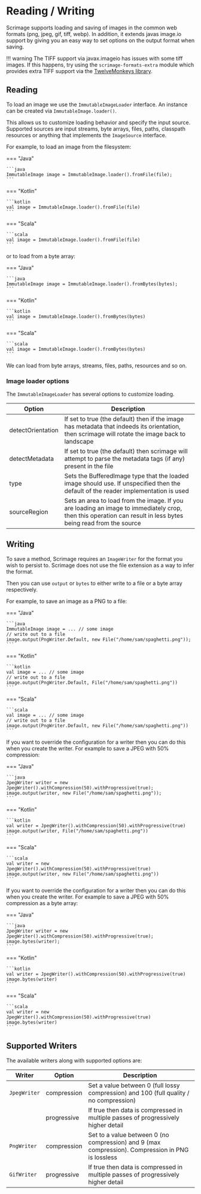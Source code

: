 Reading / Writing
=================

Scrimage supports loading and saving of images in the common web formats (png, jpeg, gif, tiff, webp).
In addition, it extends javas image.io support by giving you an easy way to set options on the output format when saving.


!!! warning
    The TIFF support via javax.imageio has issues with some tiff images.
    If this happens, try using the `scrimage-formats-extra` module which provides extra TIFF support via the [TwelveMonkeys library](https://github.com/haraldk/TwelveMonkeys).


## Reading

To load an image we use the `ImmutableImageLoader` interface.
An instance can be created via `ImmutableImage.loader()`.

This allows us to customize loading behavior and specify the input source.
Supported sources are input streams, byte arrays, files, paths, classpath resources or anything that implements
the `ImageSource` interface.


For example, to load an image from the filesystem:


=== "Java"

    ```java
    ImmutableImage image = ImmutableImage.loader().fromFile(file);
    ```

=== "Kotlin"

    ```kotlin
    val image = ImmutableImage.loader().fromFile(file)
    ```

=== "Scala"

    ```scala
    val image = ImmutableImage.loader().fromFile(file)
    ```

or to load from a byte array:


=== "Java"

    ```java
    ImmutableImage image = ImmutableImage.loader().fromBytes(bytes);
    ```

=== "Kotlin"

    ```kotlin
    val image = ImmutableImage.loader().fromBytes(bytes)
    ```

=== "Scala"

    ```scala
    val image = ImmutableImage.loader().fromBytes(bytes)
    ```


We can load from byte arrays, streams, files, paths, resources and so on.

### Image loader options

The `ImmutableImageLoader` has several options to customize loading.


| Option            | Description                                                                                                                                                   |
|-------------------|---------------------------------------------------------------------------------------------------------------------------------------------------------------|
| detectOrientation | If set to true (the default) then if the image has metadata that indeeds its orientation, then scrimage will rotate the image back to landscape               |
| detectMetadata    | If set to true (the default) then scrimage will attempt to parse the metadata tags (if any) present in the file                                               |
| type              | Sets the BufferedImage type that the loaded image should use. If unspecified then the default of the reader implementation is used                            |
| sourceRegion      | Sets an area to load from the image. If you are loading an image to immediately crop, then this operation can result in less bytes being read from the source |


## Writing

To save a method, Scrimage requires an `ImageWriter` for the format you wish to persist to.
Scrimage does not use the file extension as a way to infer the format.

Then you can use `output` or `bytes` to either write to a file or a byte array respectively.

For example, to save an image as a PNG to a file:



=== "Java"

    ```java
    ImmutableImage image = ... // some image
    // write out to a file
    image.output(PngWriter.Default, new File("/home/sam/spaghetti.png"));
    ```

=== "Kotlin"

    ```kotlin
    val image = ... // some image
    // write out to a file
    image.output(PngWriter.Default, File("/home/sam/spaghetti.png"))
    ```

=== "Scala"

    ```scala
    val image = ... // some image
    // write out to a file
    image.output(PngWriter.Default, new File("/home/sam/spaghetti.png"))
    ```



If you want to override the configuration for a writer then you can do this when you create the writer.
For example to save a JPEG with 50% compression:



=== "Java"

    ```java
    JpegWriter writer = new JpegWriter().withCompression(50).withProgressive(true);
    image.output(writer, new File("/home/sam/spaghetti.png"));
    ```

=== "Kotlin"

    ```kotlin
    val writer = JpegWriter().withCompression(50).withProgressive(true)
    image.output(writer, File("/home/sam/spaghetti.png"))
    ```

=== "Scala"

    ```scala
    val writer = new JpegWriter().withCompression(50).withProgressive(true)
    image.output(writer, new File("/home/sam/spaghetti.png"))
    ```



If you want to override the configuration for a writer then you can do this when you create the writer.
For example to save a JPEG with 50% compression as a byte array:


=== "Java"

    ```java
    JpegWriter writer = new JpegWriter().withCompression(50).withProgressive(true);
    image.bytes(writer);
    ```

=== "Kotlin"

    ```kotlin
    val writer = JpegWriter().withCompression(50).withProgressive(true)
    image.bytes(writer)
    ```

=== "Scala"

    ```scala
    val writer = new JpegWriter().withCompression(50).withProgressive(true)
    image.bytes(writer)
    ```


## Supported Writers

The available writers along with supported options are:

| Writer       | Option      | Description                                                                                       |
|--------------|-------------|---------------------------------------------------------------------------------------------------|
| `JpegWriter` | compression | Set a value between 0 (full lossy compression) and 100 (full quality / no compression)            |
|              | progressive | If true then data is compressed in multiple passes of progressively higher detail                 |
| `PngWriter`  | compression | Set to a value between 0 (no compression) and 9 (max compression). Compression in PNG is lossless |
| `GifWriter`  | progressive | If true then data is compressed in multiple passes of progressively higher detail                 |

